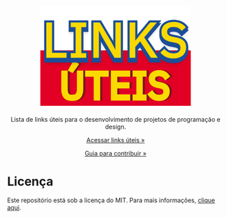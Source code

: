 <div align="center">
  <a href="https://github.com/gdcmarinho/links-uteis/blob/master/LINKS.md">
    <img alt="Logo do projeto" src="./logo.png" width="350">
  </a>
</div>
<p align="center">Lista de links úteis para o desenvolvimento de projetos de programação e design.</p>

[<p align="center">Acessar links úteis »</p>](https://github.com/gdcmarinho/links-uteis/blob/master/LINKS.md)
[<p align="center">Guia para contribuir »</p>](https://github.com/gdcmarinho/links-uteis/blob/master/CONTRIBUTING.md)

# Licença
Este repositório está sob a licença do MIT. Para mais informações, [clique aqui](https://github.com/gdcmarinho/links-uteis/blob/master/LICENSE).
